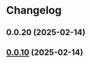 # Changelog

## 0.0.20 (2025-02-14)

## [0.0.10](https://github.com/jaryway/jaryway-formula-engine/compare/v0.0.15...v0.0.10) (2025-02-14)
